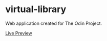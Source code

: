 # virtual-library

Web application created for The Odin Project.

[Live Preview](https://qhungg289.github.io/library/)
